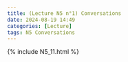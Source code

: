 ```yaml
---
title: (Lecture N5 n°1) Conversations
date: 2024-08-19 14:49
categories: [Lecture]
tags: N5 Conversations
---
```

{% include N5_11.html %}